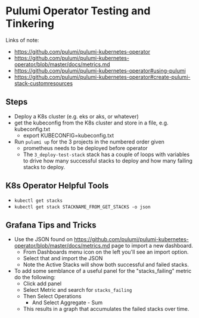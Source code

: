 # Pulumi Operator Testing and Tinkering

Links of note:
* https://github.com/pulumi/pulumi-kubernetes-operator
* https://github.com/pulumi/pulumi-kubernetes-operator/blob/master/docs/metrics.md 
* https://github.com/pulumi/pulumi-kubernetes-operator#using-pulumi
* https://github.com/pulumi/pulumi-kubernetes-operator#create-pulumi-stack-customresources 

## Steps
* Deploy a K8s cluster (e.g. eks or aks, or whatever)
* get the kubeconfig from the K8s cluster and store in a file, e.g. kubeconfig.txt
  * export KUBECONFIG=kubeconfig.txt
* Run `pulumi up` for the 3 projects in the numbered order given
  * prometheus needs to be deployed before operator
  * The `3_deploy-test-stack` stack has a couple of loops with variables to drive how many successful stacks to deploy and how many failing stacks to deploy.

## K8s Operator Helpful Tools
* `kubectl get stacks`
* `kubectl get stack STACKNAME_FROM_GET_STACKS -o json`

## Grafana Tips and Tricks
* Use the JSON found on https://github.com/pulumi/pulumi-kubernetes-operator/blob/master/docs/metrics.md 
 page to import a new dashboard.
  * From Dashboards menu icon on the left you'll see an import option.
  * Select that and import the JSON
  * Note the Active Stacks will show both successful and failed stacks.
* To add some semblance of a useful panel for the "stacks_failing" metric do the following:
  * Click add panel
  * Select Metric and search for `stacks_failing`
  * Then Select Operations
    * And Select Aggregate - Sum
  * This results in a graph that accumulates the failed stacks over time.

